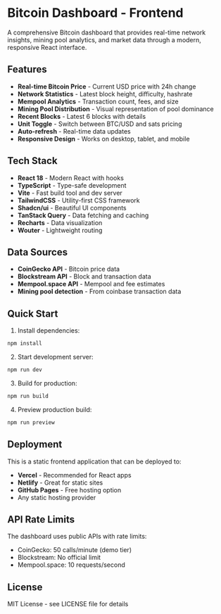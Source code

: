 # Bitcoin Dashboard - Frontend

A comprehensive Bitcoin dashboard that provides real-time network insights, mining pool analytics, and market data through a modern, responsive React interface.

## Features

- **Real-time Bitcoin Price** - Current USD price with 24h change
- **Network Statistics** - Latest block height, difficulty, hashrate
- **Mempool Analytics** - Transaction count, fees, and size
- **Mining Pool Distribution** - Visual representation of pool dominance
- **Recent Blocks** - Latest 6 blocks with details
- **Unit Toggle** - Switch between BTC/USD and sats pricing
- **Auto-refresh** - Real-time data updates
- **Responsive Design** - Works on desktop, tablet, and mobile

## Tech Stack

- **React 18** - Modern React with hooks
- **TypeScript** - Type-safe development
- **Vite** - Fast build tool and dev server
- **TailwindCSS** - Utility-first CSS framework
- **Shadcn/ui** - Beautiful UI components
- **TanStack Query** - Data fetching and caching
- **Recharts** - Data visualization
- **Wouter** - Lightweight routing

## Data Sources

- **CoinGecko API** - Bitcoin price data
- **Blockstream API** - Block and transaction data
- **Mempool.space API** - Mempool and fee estimates
- **Mining pool detection** - From coinbase transaction data

## Quick Start

1. Install dependencies:
```bash
npm install
```

2. Start development server:
```bash
npm run dev
```

3. Build for production:
```bash
npm run build
```

4. Preview production build:
```bash
npm run preview
```

## Deployment

This is a static frontend application that can be deployed to:
- **Vercel** - Recommended for React apps
- **Netlify** - Great for static sites
- **GitHub Pages** - Free hosting option
- Any static hosting provider

## API Rate Limits

The dashboard uses public APIs with rate limits:
- CoinGecko: 50 calls/minute (demo tier)
- Blockstream: No official limit
- Mempool.space: 10 requests/second

## License

MIT License - see LICENSE file for details